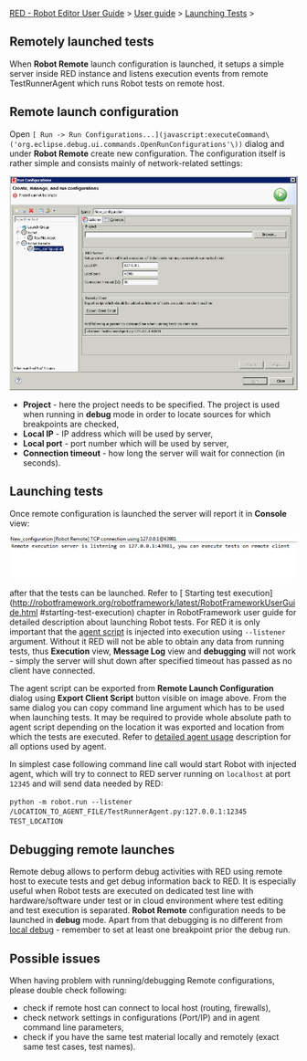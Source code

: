 [RED - Robot Editor User Guide](http://nokia.github.io/RED/help/index.md) >
[User guide](http://nokia.github.io/RED/help/user_guide/user_guide.md) >
[Launching Tests](http://nokia.github.io/RED/help/user_guide/launching.md) >

## Remotely launched tests

When **Robot Remote** launch configuration is launched, it setups a simple
server inside RED instance and listens execution events from remote
TestRunnerAgent which runs Robot tests on remote host.

## Remote launch configuration

Open `[ Run -> Run
Configurations...](javascript:executeCommand\('org.eclipse.debug.ui.commands.OpenRunConfigurations'\))`
dialog and under **Robot Remote** create new configuration. The configuration
itself is rather simple and consists mainly of network-related settings:

![](images/remote_config.png)

  * **Project** \- here the project needs to be specified. The project is used when running in **debug** mode in order to locate sources for which breakpoints are checked, 
  * **Local IP** \- IP address which will be used by server,
  * **Local port** \- port number which will be used by server,
  * **Connection timeout** \- how long the server will wait for connection (in seconds).

## Launching tests

Once remote configuration is launched the server will report it in **Console**
view:

![](images/remote_console.png)

after that the tests can be launched. Refer to [ Starting test
execution](http://robotframework.org/robotframework/latest/RobotFrameworkUserGuide.html
#starting-test-execution) chapter in RobotFramework user guide for detailed
description about launching Robot tests. For RED it is only important that the
[agent script](red_agent.md) is injected into execution using `--listener`
argument. Without it RED will not be able to obtain any data from running
tests, thus **Execution** view, **Message Log** view and **debugging** will
not work - simply the server will shut down after specified timeout has passed
as no client have connected.

The agent script can be exported from **Remote Launch Configuration** dialog
using **Export Client Script** button visible on image above. From the same
dialog you can copy command line argument which has to be used when launching
tests. It may be required to provide whole absolute path to agent script
depending on the location it was exported and location from which the tests
are executed. Refer to [detailed agent
usage](red_agent.html#command_line_usage) description for all options used by
agent.

In simplest case following command line call would start Robot with injected
agent, which will try to connect to RED server running on `localhost` at port
`12345` and will send data needed by RED:

` python -m robot.run --listener
/LOCATION_TO_AGENT_FILE/TestRunnerAgent.py:127.0.0.1:12345 TEST_LOCATION `

## Debugging remote launches

Remote debug allows to perform debug activities with RED using remote host to
execute tests and get debug information back to RED. It is especially useful
when Robot tests are executed on dedicated test line with hardware/software
under test or in cloud environment where test editing and test execution is
separated. **Robot Remote** configuration needs to be launched in **debug**
mode. Apart from that debugging is no different from [local debug](debug.md)
\- remember to set at least one breakpoint prior the debug run.

## Possible issues

When having problem with running/debugging Remote configurations, please
double check following:

  * check if remote host can connect to local host (routing, firewalls), 
  * check network settings in configurations (Port/IP) and in agent command line parameters, 
  * check if you have the same test material locally and remotely (exact same test cases, test names). 
  
  

